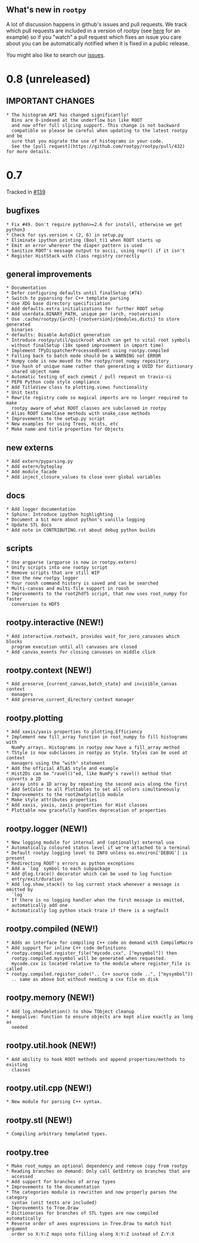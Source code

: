 What's new in `rootpy`
----------------------

A lot of discussion happens in github's issues and pull requests. We
track which pull requests are included in a version of rootpy (see 
[here](https://github.com/rootpy/rootpy/issues/139) for an example) so if you
"watch" a pull request which fixes an issue you care about you can be
automatically notified when it is fixed in a public release.

You might also like to search our
[issues](https://github.com/rootpy/rootpy/issues).

# 0.8 (unreleased)

## IMPORTANT CHANGES

    * The histogram API has changed significantly!
      Bins are 0-indexed at the underflow bin like ROOT
      and now offer full slicing support. This change is not backward
      compatible so please be careful when updating to the latest rootpy and be
      sure that you migrate the use of histograms in your code.
      See the [pull request](https://github.com/rootpy/rootpy/pull/432) for more details.

# 0.7

Tracked in [#139](https://github.com/rootpy/rootpy/issues/139)

## bugfixes

    * Fix #49. Don't require python>=2.6 for install, otherwise we get python3
    * Check for sys.version < (2, 6) in setup.py
    * Eliminate ipython printing (Bool_t)1 when ROOT starts up
    * Emit an error wherever the diaper pattern is used
    * Sanitize ROOT's message output to ascii, using repr() if it isn't
    * Register HistStack with class registry correctly

## general improvements

    * Documentation
    * Defer configuring defaults until finalSetup (#74)
    * Switch to pyparsing for C++ template parsing
    * Use XDG base directory specificiation
    * Add defaults.extra_initializations for further ROOT setup
    * Add userdata.BINARY_PATH, unique per (arch, rootversion)
    * Use .cache/rootpy/{arch}-{rootversion}/{modules,dicts} to store generated
      binaries
    * defaults: Disable AutoDict generation
    * Introduce rootpy/util/quickroot which can get to vital root symbols
      without finalSetup (10x speed improvement in import time)
    * Implement TPyDispatcherProcessedEvent using rootpy.compiled
    * Falling back to batch mode should be a WARNING not ERROR
    * Numpy code is now moved to the rootpy/root_numpy repository
    * Use hash of unique name rather than generating a UUID for dictionary
      shared object name
    * Automatic testing of each commit / pull request on travis-ci
    * PEP8 Python code style compliance
    * Add TitleView class to plotting.views functionality       
    * Unit tests
    * Rewrite registry code so magical imports are no longer required to make
      rootpy aware of what ROOT classes are subclassed in rootpy
    * Alias ROOT CamelCase methods with snake_case methods
    * Improvements to the setup.py script
    * New examples for using Trees, Hists, etc
    * Make name and title properties for Objects

## new externs

    * Add extern/pyparsing.py
    * Add extern/byteplay
    * Add module_facade
    * Add inject_closure_values to close over global variables

## docs

    * Add logger documentation
    * Sphinx: Introduce ipython highlighting
    * Document a bit more about python's vanilla logging
    * Update STL docs
    * Add note in CONTRIBUTING.rst about debug python builds

## scripts

    * Use argparse (argparse is now in rootpy.extern)
    * Unify scripts into one rootpy script
    * Remove scripts that are still WIP
    * Use the new rootpy logger
    * Your roosh command history is saved and can be searched
    * Multi-canvas and multi-file support in roosh
    * Improvements to the root2hdf5 script, that now uses root_numpy for faster
      conversion to HDF5

## rootpy.interactive (NEW!)

    * Add interactive.rootwait, provides wait_for_zero_canvases which blocks
      program execution until all canvases are closed
    * Add canvas_events for closing canvases on middle click

## rootpy.context (NEW!)

    * Add preserve_{current_canvas,batch_state} and invisible_canvas context
      managers
    * Add preserve_current_directory context manager

## rootpy.plotting

    * Add xaxis/yaxis properties to plotting.Efficiency
    * Implement new fill_array function in root_numpy to fill histograms with 
      NumPy arrays. Histograms in rootpy now have a fill_array method
    * TStyle is now subclasses in rootpy as Style. Styles can be used at context
      managers using the "with" statement
    * Add the official ATLAS style and example
    * Hist2Ds can be "ravel()"ed, like NumPy's ravel() method that converts a 2D
      array into a 1D array by repeating the second axis along the first
    * Add SetColor to all Plottables to set all colors simultaneously
    * Improvements to the root2matplotlib module
    * Make style attributes properties
    * Add xaxis, yaxis, zaxis properties for Hist classes
    * Plottable now gracefully handles deprecation of properties

## rootpy.logger (NEW!)

    * New logging module for internal and (optionally) external use
    * Automatically coloured status level if we're attached to a terminal
    * Default rootpy logging level to INFO unless os.environ['DEBUG'] is present
    * Redirecting ROOT's errors as python exceptions    
    * Add a `log` symbol to each subpackage    
    * Add @log.trace() decorator which can be used to log function 
      entry/exit/duration
    * Add log.show_stack() to log current stack whenever a message is emitted by
      `log`
    * If there is no logging handler when the first message is emitted,
      automatically add one
    * Automatically log python stack trace if there is a segfault    

## rootpy.compiled (NEW!)

    * Adds an interface for compiling C++ code on demand with CompileMacro
    * Add support for inline C++ code definitions
    * rootpy.compiled.register_file("mycode.cxx", ["mysymbol"]) then 
      rootpy.compiled.mysymbol will be generated when requested.
      mycode.cxx is located relative to the module where register_file is called
    * rootpy.compiled.register_code(".. C++ source code ..", ["mysymbol"])
      .. same as above but without needing a cxx file on disk

## rootpy.memory (NEW!)

    * Add log.showdeletion() to show TObject cleanup
    * keepalive: function to ensure objects are kept alive exactly as long as
      needed

## rootpy.util.hook (NEW!)

    * Add ability to hook ROOT methods and append properties/methods to existing
      classes

## rootpy.util.cpp (NEW!)

    * New module for parsing C++ syntax.

## rootpy.stl (NEW!)

    * Compiling arbitrary templated types.

## rootpy.tree

    * Make root_numpy an optional dependency and remove copy from rootpy
    * Reading branches on demand: Only call GetEntry on branches that are
      accessed
    * Add support for branches of array types
    * Improvements to the documentation
    * The categories module is rewritten and now properly parses the category
      syntax (unit tests are included)
    * Improvements to Tree.Draw
    * Dictionaries for branches of STL types are now compiled automatically
    * Reverse order of axes expressions in Tree.Draw to match hist argument
      order so X:Y:Z maps onto filling along X:Y:Z instead of Z:Y:X
